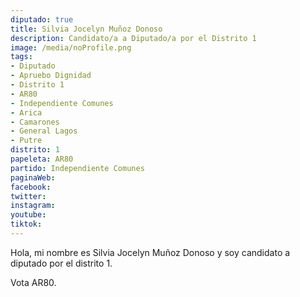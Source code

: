 ```yaml
---
diputado: true
title: Silvia Jocelyn Muñoz Donoso
description: Candidato/a a Diputado/a por el Distrito 1
image: /media/noProfile.png
tags:
- Diputado
- Apruebo Dignidad
- Distrito 1
- AR80
- Independiente Comunes
- Arica
- Camarones
- General Lagos
- Putre
distrito: 1
papeleta: AR80
partido: Independiente Comunes
paginaWeb:
facebook:
twitter:
instagram:
youtube:
tiktok:
---
```

Hola, mi nombre es Silvia Jocelyn Muñoz Donoso y soy candidato a diputado por el distrito 1.

Vota AR80.